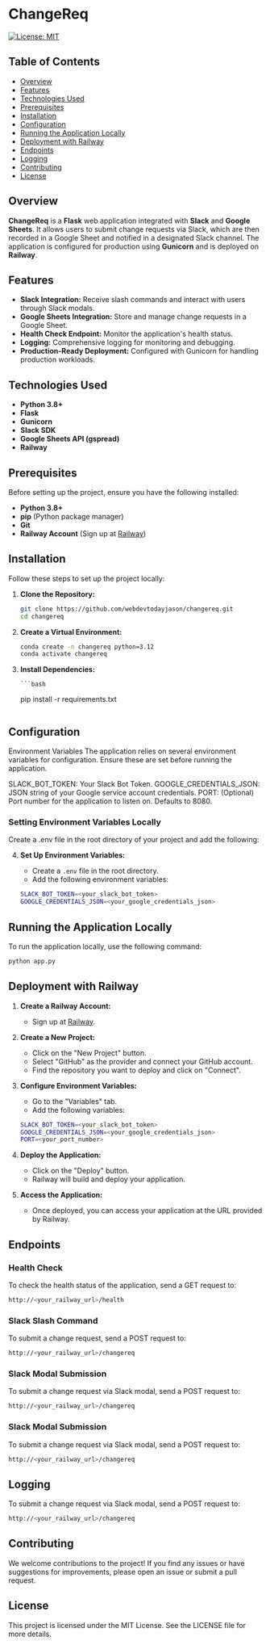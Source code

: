 # ChangeReq

[![License: MIT](https://img.shields.io/badge/License-MIT-yellow.svg)](LICENSE)

## Table of Contents

- [Overview](#overview)
- [Features](#features)
- [Technologies Used](#technologies-used)
- [Prerequisites](#prerequisites)
- [Installation](#installation)
- [Configuration](#configuration)
- [Running the Application Locally](#running-the-application-locally)
- [Deployment with Railway](#deployment-with-railway)
- [Endpoints](#endpoints)
- [Logging](#logging)
- [Contributing](#contributing)
- [License](#license)

## Overview

**ChangeReq** is a **Flask** web application integrated with **Slack** and **Google Sheets**. It allows users to submit change requests via Slack, which are then recorded in a Google Sheet and notified in a designated Slack channel. The application is configured for production using **Gunicorn** and is deployed on **Railway**.

## Features

- **Slack Integration:** Receive slash commands and interact with users through Slack modals.
- **Google Sheets Integration:** Store and manage change requests in a Google Sheet.
- **Health Check Endpoint:** Monitor the application's health status.
- **Logging:** Comprehensive logging for monitoring and debugging.
- **Production-Ready Deployment:** Configured with Gunicorn for handling production workloads.

## Technologies Used

- **Python 3.8+**
- **Flask**
- **Gunicorn**
- **Slack SDK**
- **Google Sheets API (gspread)**
- **Railway**

## Prerequisites

Before setting up the project, ensure you have the following installed:

- **Python 3.8+**
- **pip** (Python package manager)
- **Git**
- **Railway Account** (Sign up at [Railway](https://railway.app/))

## Installation

Follow these steps to set up the project locally:

1. **Clone the Repository:**

   ```bash
   git clone https://github.com/webdevtodayjason/changereq.git
   cd changereq
   ```

2. **Create a Virtual Environment:**

   ```bash
   conda create -n changereq python=3.12
   conda activate changereq
   ```

3. **Install Dependencies:**

       ```bash
   pip install -r requirements.txt
   ```
## Configuration
Environment Variables
The application relies on several environment variables for configuration. Ensure these are set before running the application.

SLACK_BOT_TOKEN: Your Slack Bot Token.
GOOGLE_CREDENTIALS_JSON: JSON string of your Google service account credentials.
PORT: (Optional) Port number for the application to listen on. Defaults to 8080.

### Setting Environment Variables Locally
Create a .env file in the root directory of your project and add the following:

4. **Set Up Environment Variables:**

   - Create a `.env` file in the root directory.
   - Add the following environment variables:

   ```bash
   SLACK_BOT_TOKEN=<your_slack_bot_token>
   GOOGLE_CREDENTIALS_JSON=<your_google_credentials_json>
   ```

## Running the Application Locally
To run the application locally, use the following command:

```bash
python app.py
```

## Deployment with Railway

1. **Create a Railway Account:**

   - Sign up at [Railway](https://railway.app/).

2. **Create a New Project:**

   - Click on the "New Project" button.
   - Select "GitHub" as the provider and connect your GitHub account.
   - Find the repository you want to deploy and click on "Connect".

3. **Configure Environment Variables:**

   - Go to the "Variables" tab.
   - Add the following variables:

   ```bash
   SLACK_BOT_TOKEN=<your_slack_bot_token>
   GOOGLE_CREDENTIALS_JSON=<your_google_credentials_json>
   PORT=<your_port_number>
   ```

4. **Deploy the Application:**

   - Click on the "Deploy" button.
   - Railway will build and deploy your application.

5. **Access the Application:**

   - Once deployed, you can access your application at the URL provided by Railway.

## Endpoints

### Health Check

To check the health status of the application, send a GET request to:

```bash
http://<your_railway_url>/health
```

### Slack Slash Command

To submit a change request, send a POST request to:

```bash
http://<your_railway_url>/changereq
```

### Slack Modal Submission

To submit a change request via Slack modal, send a POST request to:

```bash
http://<your_railway_url>/changereq
```

### Slack Modal Submission

To submit a change request via Slack modal, send a POST request to:

```bash
http://<your_railway_url>/changereq
```

## Logging

To submit a change request via Slack modal, send a POST request to:

```bash
http://<your_railway_url>/changereq
```

## Contributing

We welcome contributions to the project! If you find any issues or have suggestions for improvements, please open an issue or submit a pull request.

## License

This project is licensed under the MIT License. See the LICENSE file for more details.